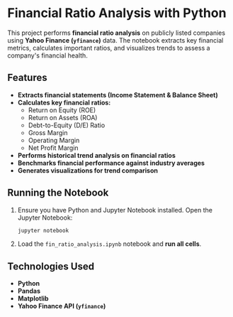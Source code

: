# Financial Ratio Analysis with Python

This project performs **financial ratio analysis** on publicly listed companies using **Yahoo Finance (`yfinance`)** data. The notebook extracts key financial metrics, calculates important ratios, and visualizes trends to assess a company's financial health.

## Features
- **Extracts financial statements (Income Statement & Balance Sheet)**
- **Calculates key financial ratios:**
  - Return on Equity (ROE)
  - Return on Assets (ROA)
  - Debt-to-Equity (D/E) Ratio
  - Gross Margin
  - Operating Margin
  - Net Profit Margin
- **Performs historical trend analysis on financial ratios**
- **Benchmarks financial performance against industry averages**
- **Generates visualizations for trend comparison**

## Running the Notebook
1. Ensure you have Python and Jupyter Notebook installed. Open the Jupyter Notebook:
   ```bash
   jupyter notebook
   ```
2. Load the `fin_ratio_analysis.ipynb` notebook and **run all cells**.

## Technologies Used
- **Python**
- **Pandas**
- **Matplotlib**
- **Yahoo Finance API (`yfinance`)**
